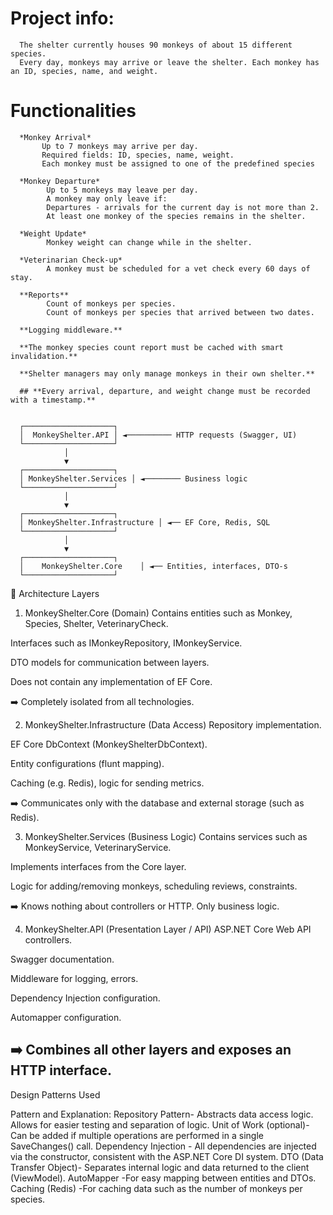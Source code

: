 # **Project info:**
      The shelter currently houses 90 monkeys of about 15 different species. 
      Every day, monkeys may arrive or leave the shelter. Each monkey has an ID, species, name, and weight.
      
# **Functionalities**

      *Monkey Arrival*
           Up to 7 monkeys may arrive per day.
           Required fields: ID, species, name, weight.
           Each monkey must be assigned to one of the predefined species
           
      *Monkey Departure*
            Up to 5 monkeys may leave per day.
            A monkey may only leave if:
            Departures - arrivals for the current day is not more than 2.
            At least one monkey of the species remains in the shelter.
            
      *Weight Update*
            Monkey weight can change while in the shelter.
            
      *Veterinarian Check-up*
            A monkey must be scheduled for a vet check every 60 days of stay. 
            
      **Reports**
            Count of monkeys per species.
            Count of monkeys per species that arrived between two dates.
            
      **Logging middleware.**
      
      **The monkey species count report must be cached with smart invalidation.**
      
      **Shelter managers may only manage monkeys in their own shelter.**
      
      ## **Every arrival, departure, and weight change must be recorded with a timestamp.**
      

      ┌────────────────────┐
      │  MonkeyShelter.API │ ◄────────── HTTP requests (Swagger, UI)
      └────────────────────┘
                │
                ▼
      ┌────────────────────┐
      │ MonkeyShelter.Services │ ◄──────── Business logic
      └────────────────────┘
                │
                ▼
      ┌────────────────────┐
      │ MonkeyShelter.Infrastructure │ ◄── EF Core, Redis, SQL
      └────────────────────┘
                │
                ▼
      ┌────────────────────┐
      │    MonkeyShelter.Core    │ ◄── Entities, interfaces, DTO-s
      └────────────────────┘

🧱 Architecture Layers

1. MonkeyShelter.Core (Domain)
Contains entities such as Monkey, Species, Shelter, VeterinaryCheck.

Interfaces such as IMonkeyRepository, IMonkeyService.

DTO models for communication between layers.

Does not contain any implementation of EF Core.

➡️ Completely isolated from all technologies.

2. MonkeyShelter.Infrastructure (Data Access)
Repository implementation.

EF Core DbContext (MonkeyShelterDbContext).

Entity configurations (flunt mapping).

Caching (e.g. Redis), logic for sending metrics.

➡️ Communicates only with the database and external storage (such as Redis).

3. MonkeyShelter.Services (Business Logic)
Contains services such as MonkeyService, VeterinaryService.

Implements interfaces from the Core layer.

Logic for adding/removing monkeys, scheduling reviews, constraints.

➡️ Knows nothing about controllers or HTTP. Only business logic.

4. MonkeyShelter.API (Presentation Layer / API)
ASP.NET Core Web API controllers.

Swagger documentation.

Middleware for logging, errors.

Dependency Injection configuration.

Automapper configuration.

➡️ Combines all other layers and exposes an HTTP interface.
---------------
Design Patterns Used

Pattern and Explanation:
Repository Pattern- Abstracts data access logic. Allows for easier testing and separation of logic.
Unit of Work (optional)- Can be added if multiple operations are performed in a single SaveChanges() call.
Dependency Injection - All dependencies are injected via the constructor, consistent with the ASP.NET Core DI system.
DTO (Data Transfer Object)- Separates internal logic and data returned to the client (ViewModel).
AutoMapper -For easy mapping between entities and DTOs.
Caching (Redis) -For caching data such as the number of monkeys per species.
